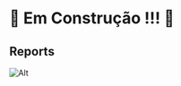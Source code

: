 # 🚧 Em Construção !!! 🚧
## Reports
![Alt](https://repobeats.axiom.co/api/embed/edd7f98f7a52a827273371a7f47c2a457e157353.svg "Repobeats analytics image")
